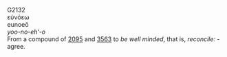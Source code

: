 G2132  
εὐνόεω  
eunoeō  
*yoo-no-eh‘-o*  
From a compound of [2095](g2095) and [3563](g3563) to *be* *well*
*minded*, that is, *reconcile:* - agree.  
